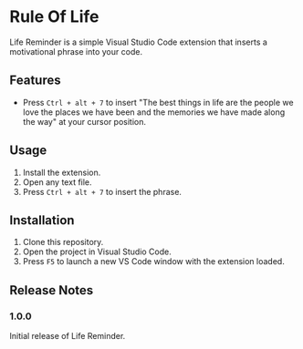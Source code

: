 # Rule Of Life

Life Reminder is a simple Visual Studio Code extension that inserts a motivational phrase into your code.

## Features

- Press `Ctrl + alt + 7` to insert "The best things in life are the people we love the places we have been and the memories we have made along the way" at your cursor position.

## Usage

1. Install the extension.
2. Open any text file.
3. Press `Ctrl + alt + 7` to insert the phrase.

## Installation

1. Clone this repository.
2. Open the project in Visual Studio Code.
3. Press `F5` to launch a new VS Code window with the extension loaded.

## Release Notes

### 1.0.0

Initial release of Life Reminder.
